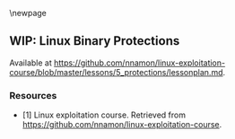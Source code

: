 \newpage

## WIP: Linux Binary Protections

Available at https://github.com/nnamon/linux-exploitation-course/blob/master/lessons/5_protections/lessonplan.md.

### Resources
- [1] Linux exploitation course. Retrieved from https://github.com/nnamon/linux-exploitation-course.
